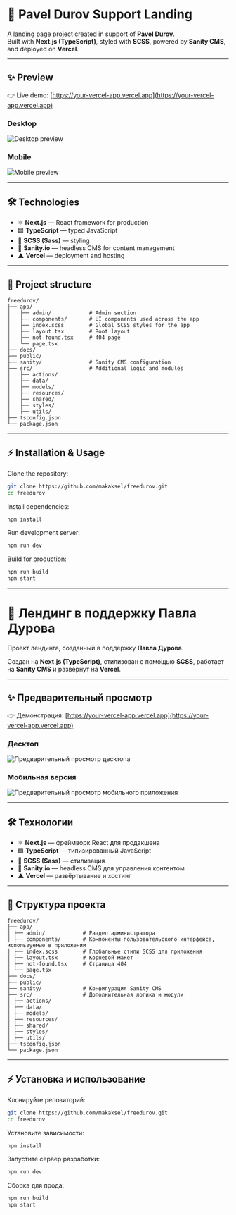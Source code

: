 # 🚀 Pavel Durov Support Landing

A landing page project created in support of **Pavel Durov**.  
Built with **Next.js (TypeScript)**, styled with **SCSS**, powered by **Sanity CMS**, and deployed on **Vercel**.

---

## ✨ Preview

👉 Live demo: [https://your-vercel-app.vercel.app](https://your-vercel-app.vercel.app)

### Desktop
![Desktop preview](screenshot-desktop.png)

### Mobile
![Mobile preview](screenshot-mobile.png)

---

## 🛠 Technologies

- ⚛ **Next.js** — React framework for production
- 🟦 **TypeScript** — typed JavaScript
- 🎨 **SCSS (Sass)** — styling
- 📡 **Sanity.io** — headless CMS for content management
- ▲ **Vercel** — deployment and hosting

---
## 📂 Project structure
```
freedurov/
├── app/                
│   ├── admin/            # Admin section
│   ├── components/       # UI components used across the app
│   ├── index.scss        # Global SCSS styles for the app
│   ├── layout.tsx        # Root layout
│   ├── not-found.tsx     # 404 page
│   └── page.tsx         
├── docs/                 
├── public/
├── sanity/               # Sanity CMS configuration
├── src/                  # Additional logic and modules
│   ├── actions/
│   ├── data/ 
│   ├── models/
│   ├── resources/
│   ├── shared/
│   ├── styles/
│   ├── utils/
├── tsconfig.json
└── package.json

```

---

## ⚡ Installation & Usage
Clone the repository:
```bash
git clone https://github.com/makaksel/freedurov.git
cd freedurov
```

Install dependencies:
```bash
npm install
```

Run development server:
```bash
npm run dev
```

Build for production:
```bash
npm run build
npm start
```

***

# 🚀 Лендинг в поддержку Павла Дурова

Проект лендинга, созданный в поддержку **Павла Дурова**.

Создан на **Next.js (TypeScript)**, стилизован с помощью **SCSS**, работает на **Sanity CMS** и развёрнут на **Vercel**.

---

## ✨ Предварительный просмотр

👉 Демонстрация: [https://your-vercel-app.vercel.app](https://your-vercel-app.vercel.app)

### Десктоп
![Предварительный просмотр десктопа](screenshot-desktop.png)

### Мобильная версия
![Предварительный просмотр мобильного приложения](screenshot-mobile.png)

---

## 🛠 Технологии

- ⚛ **Next.js** — фреймворк React для продакшена
- 🟦 **TypeScript** — типизированный JavaScript
- 🎨 **SCSS (Sass)** — стилизация
- 📡 **Sanity.io** — headless CMS для управления контентом
- ▲ **Vercel** — развёртывание и хостинг

---
## 📂 Структура проекта
```
freedurov/
├── app/
│ ├── admin/            # Раздел администратора
│ ├── components/       # Компоненты пользовательского интерфейса, используемые в приложении
│ ├── index.scss        # Глобальные стили SCSS для приложения
│ ├── layout.tsx        # Корневой макет
│ ├── not-found.tsx     # Страница 404
│ └── page.tsx
├── docs/
├── public/
├── sanity/             # Конфигурация Sanity CMS
├── src/                # Дополнительная логика и модули
│ ├── actions/
│ ├── data/
│ ├── models/
│ ├── resources/
│ ├── shared/
│ ├── styles/
│ ├── utils/
├── tsconfig.json
└── package.json

```

---

## ⚡ Установка и использование
Клонируйте репозиторий:
```bash
git clone https://github.com/makaksel/freedurov.git
cd freedurov
```

Установите зависимости:
```bash
npm install
```

Запустите сервер разработки:
```bash
npm run dev
```

Сборка для прода:
```bash
npm run build
npm start
```